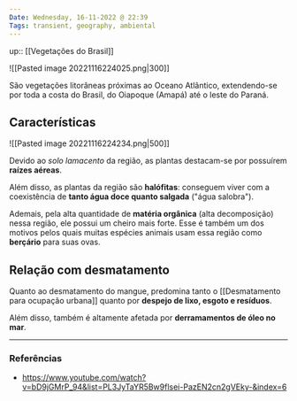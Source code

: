 ```yaml
---
Date: Wednesday, 16-11-2022 @ 22:39
Tags: transient, geography, ambiental
---
```

up:: [[Vegetações do Brasil]]

![[Pasted image 20221116224025.png|300]]

São vegetações litorâneas próximas ao Oceano Atlântico, extendendo-se por toda a costa do Brasil, do Oiapoque (Amapá) até o leste do Paraná.

## Características
![[Pasted image 20221116224234.png|500]]

Devido ao *solo lamacento* da região, as plantas destacam-se por possuírem **raízes aéreas**. 

Além disso, as plantas da região são **halófitas**: conseguem viver com a coexistência de **tanto água doce quanto salgada** ("água salobra"). 

Ademais, pela alta quantidade de **matéria orgânica** (alta decomposição) nessa região, ele possui um cheiro mais forte. Esse é também um dos motivos pelos quais muitas espécies animais usam essa região como **berçário** para suas ovas.

## Relação com desmatamento
Quanto ao desmatamento do mangue, predomina tanto o [[Desmatamento para ocupação urbana]] quanto por **despejo de lixo, esgoto e resíduos**. 

Além disso, também é altamente afetada por **derramamentos de óleo no mar**. 

---
### Referências
- https://www.youtube.com/watch?v=bD9jGMrP_94&list=PL3JyTaYR5Bw9flsei-PazEN2cn2gVEky-&index=6
